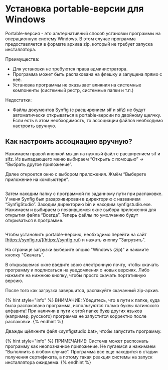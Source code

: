 # Установка portable-версии для Windows

Portable-версия - это альтернативный способ установки программы на операционную систему Windows. В этом случае программа предоставляется в формате архива zip, который не требует запуска инcталлятора.

Преимущества:

* Для установки не требуются права администратора.
* Программа может быть распакована на флешку и запущена прямо с неё.
* Установка программы не оказывает влияния на системные компоненты (системный рестр, системные папки и т.п.)

Недостатки:

* Файлы документов Synfig (с расширением sif и sifz) не будут автоматически открываться в portable-версии по двойному щелчку. Если есть в этом необходимость, то ассоциации файлов необходимо настроить  вручную.

## Как настроить ассоциацию вручную?

Нажимаем правой кнопкой мыши на нужный файл с расширением sif и sifz. Из выпадающего меню выбираем “Открыть с помощью” → “Выбрать другое приложение”.

Далее откроется окно с выбором приложения. Жмём “Выберете приложение на компьютере”.

<figure><img src="https://lh7-rt.googleusercontent.com/docsz/AD_4nXeU3Hu2OKZ15uholllSo9rDz6NSBMQQQXCCSNRrYXs9Y8rwTcpKyUQOhMyvjflEgbxNtURytOqkV9Yxg8CyaCZ4gtgBwu_qRwZAF25TzGkORg5VLs6O_BG_5ZPVv_iCW9ocNq_MKg?key=wlyPy0oycuBVBZ7qetwTl-dN" alt=""><figcaption></figcaption></figure>

Затем находим папку с программой по заданному пути при распаковке. У меня Synfig был разархивирован в директорию с названием “SynfigStudio”. Заходим директорию bin и находим synfigstudio.exe. Нажимаем и выбираем в появившемся окне выбора приложения для открытия файла “Всегда”. Теперь файлы по умолчанию будут открываться в программе.

<figure><img src="https://lh7-rt.googleusercontent.com/docsz/AD_4nXdrrV4hwOGYvyJZj4AtnIGkbiCy-DFTuyPwAW-VbXytTXw9xyfUNrcafDPq0BIzB7jT5B1QTSQOH_9ZBjUXUvRyfgiijtCXtPf9yHzpmCQbmeIMENkljYqAwr3jA5ZOnX1GkwB-hA?key=wlyPy0oycuBVBZ7qetwTl-dN" alt=""><figcaption></figcaption></figure>

Чтобы установить portable-версию, необходимо перейти на сайт [https://synfig.ru/](https://synfig.ru/) и нажать кнопку "Загрузить".&#x20;

На странице загрузки выберите опцию "Windows (zip)" и нажмите кнопку "Скачать".

В открывшемся окне введите свою электронную почту, чтобы скачать программу и подписаться на уведомления о новых версиях. Либо нажмите на нижнюю кнопку, чтобы просто скачать портативную версию.

После того как загрузка завершится, распакуйте скачанный zip-архив.

{% hint style="info" %}
ВНИМАНИЕ: Убедитесь, что в пути к папке, куда была распакована программа, используются только буквы латинского алфавита!  При наличии в пути к этой папке букв других языков (например, русского) программа не запустится корректно после распаковки.
{% endhint %}

Дважды щёлкните файл «synfigstudio.bat», чтобы запустить программу.

{% hint style="info" %}
ПРИМЕЧАНИЕ: Система может распознать программу как неопознанное приложение. Не пугаемся и нажимаем “Выполнить в любом случае”. Программа все еще находится в стадии получения сертификата, а потому такая реакция системы на запуск инсталлятора ожидаема.
{% endhint %}

<figure><img src="https://lh7-rt.googleusercontent.com/docsz/AD_4nXeLDXFcEEhPkvIxbDNyfxbCxbKPo6zZ1mSmbMnod-jMJPK-Tof5QAXd0qQ7X9G6k-z9uLYMBslQhecIR1irDnL3l-s70FsPYnnpYrV_bb-wV9IaQCmlTRRKAvx4Js2hJuyLigRhBg?key=wlyPy0oycuBVBZ7qetwTl-dN" alt=""><figcaption></figcaption></figure>
